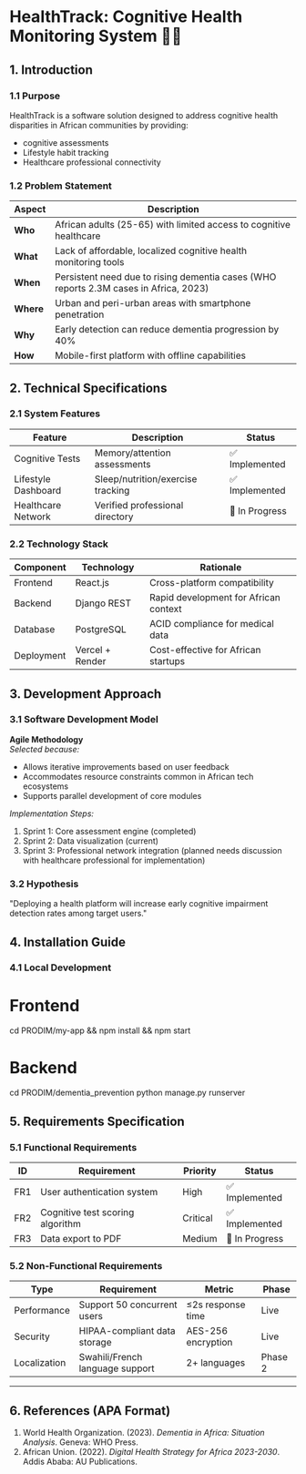 # HealthTrack: Cognitive Health Monitoring System 🧠🏥

## 1. Introduction
### 1.1 Purpose
HealthTrack is a software solution designed to address cognitive health disparities in African communities by providing:
- cognitive assessments
- Lifestyle habit tracking
- Healthcare professional connectivity

### 1.2 Problem Statement
| Aspect       | Description |
|--------------|-------------|
| **Who**      | African adults (25-65) with limited access to cognitive healthcare |
| **What**     | Lack of affordable, localized cognitive health monitoring tools |
| **When**     | Persistent need due to rising dementia cases (WHO reports 2.3M cases in Africa, 2023) |
| **Where**    | Urban and peri-urban areas with smartphone penetration |
| **Why**      | Early detection can reduce dementia progression by 40% |
| **How**      | Mobile-first platform with offline capabilities |

## 2. Technical Specifications
### 2.1 System Features
| Feature | Description | Status |
|---------|-------------|--------|
| Cognitive Tests | Memory/attention assessments | ✅ Implemented |
| Lifestyle Dashboard | Sleep/nutrition/exercise tracking | ✅ Implemented |
| Healthcare Network | Verified professional directory | 🚧 In Progress |

### 2.2 Technology Stack
| Component | Technology | Rationale |
|-----------|------------|-----------|
| Frontend | React.js | Cross-platform compatibility |
| Backend | Django REST | Rapid development for African context |
| Database | PostgreSQL | ACID compliance for medical data |
| Deployment | Vercel + Render | Cost-effective for African startups |

## 3. Development Approach
### 3.1 Software Development Model
**Agile Methodology**  
*Selected because:*
- Allows iterative improvements based on user feedback
- Accommodates resource constraints common in African tech ecosystems
- Supports parallel development of core modules

*Implementation Steps:*
1. Sprint 1: Core assessment engine (completed)
2. Sprint 2: Data visualization (current)
3. Sprint 3: Professional network integration (planned needs discussion with healthcare professional for implementation)

### 3.2 Hypothesis
"Deploying a health platform will increase early cognitive impairment detection rates among target users."

## 4. Installation Guide
### 4.1 Local Development

# Frontend
cd PRODIM/my-app && npm install && npm start

# Backend 
cd PRODIM/dementia_prevention
python manage.py runserver

## 5. Requirements Specification

### 5.1 Functional Requirements

| ID  | Requirement                          | Priority   | Status            |
|-----|--------------------------------------|------------|-------------------|
| FR1 | User authentication system          | High       | ✅ Implemented    |
| FR2 | Cognitive test scoring algorithm     | Critical   | ✅ Implemented    |
| FR3 | Data export to PDF                   | Medium     | 🚧 In Progress    |

### 5.2 Non-Functional Requirements

| Type          | Requirement                          | Metric                    | Phase       |
|---------------|--------------------------------------|---------------------------|-------------|
| Performance   | Support 50 concurrent users         | ≤2s response time         | Live        |
| Security      | HIPAA-compliant data storage        | AES-256 encryption        | Live        |
| Localization  | Swahili/French language support     | 2+ languages              | Phase 2     |

---

## 6. References (APA Format)

1. World Health Organization. (2023). *Dementia in Africa: Situation Analysis*. Geneva: WHO Press.  
2. African Union. (2022). *Digital Health Strategy for Africa 2023-2030*. Addis Ababa: AU Publications.